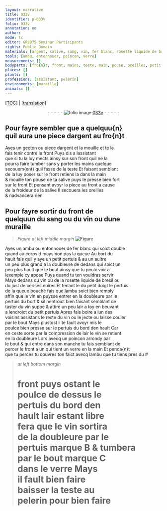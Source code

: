 ```yaml
---
layout: narrative
title: 033v
identifier: p-033v
folio: 033v
annotation: no
author:
mode: tc
editor: GR8975 Seminar Participants
rights: Public Domain
materials: [argent, salive, sang, vin, fer blanc, rosette liquide de bresil, just de cerises noires, air]
tools: [ambu, entonnouer, poincon, verre]
measurements: []
bodyparts: [fro{n}t, front, mains, teste, main, pouse, oreilles, petit doigt, poulce]
places: []
plants: []
professions: [assistant, pelerin]
environments: [muraille]
animals: []
---
```


<p><a href="{{ site.baseurl }}/diplomatic/" target="_blank">[TOC]</a> | <a href="{{ site.baseurl }}/texts/p-033v_tl/ target="_blank"">[translation]</a></p><div class="folio" align="center">- - - - - <a href="http://gallica.bnf.fr/ark:/12148/btv1b10500001g/f72.image" target="_blank"><img src="https://cu-mkp.github.io/2017-workshop-edition/assets/photo-icon.png" alt="folio image: " style="display:inline-block; margin-bottom:-3px;"/>033v</a> - - - - - </div>  
  

## Pour fayre sembler <span class="del">que</span> a quelquu{n}<br/> quil aura une piece d<span class="m">argent</span> au <span class="bp">fro{n}t</span>

 
Ayes un gecton ou piece d<span class="m">argent</span> et la mouille et te la<br/> fais tenir contre le <span class="bp">front</span> Puys dis a l<span class="pro">assistant</span><br/> que si tu la luy mects ainsy sur son <span class="bp">front</span> quil ne la<br/> pourra faire tumber sans y porter les <span class="bp">mains</span> quelque<br/> secouem{ent} quil fasse de la <span class="bp">teste</span> Et faisant semblant<br/> de la luy poser sur le <span class="bp">front</span> retiens la dans la <span class="bp">main</span><br/> & mouille ton <span class="bp">pouse</span> de ta <span class="m">salive</span> puys le presse bien fort<br/> sur le <span class="bp">front</span> Et pensant avoyr la piece au <span class="bp">front</span> a cause<br/> de la froideur de la <span class="m">salive</span> Il secouera les <span class="bp">oreilles</span><br/> & nadvancera rien
 
 
  

## Pour fayre sortir du <span class="bp">front</span> de<br/> quelquun du <span class="m">sang</span> ou du <span class="m">vin</span> ou dune<br/> <span class="env">muraille</span>

 
> *Figure*
> *at left middle margin*
> <a href="https://drive.google.com/open?id=0B9-oNrvWdlO5MXk2RzNQdF9aeDg" target="_blank"><img src="https://cu-mkp.github.io/GR8975-edition/assets/photo-icon.png" alt="Figure" style="display:inline-block; margin-bottom:-3px;"/></a>
 
Ayes un <span class="tl">ambu</span> ou <span class="tl">entonnouer</span> de <span class="m">fer blanc</span> qui soict double<br/> quand au corps <span class="del">d</span> mays non pas la queue Au bort du<br/> hault fais quil y aye un petit pertuis & <span class="del">au</span> un aultre<br/> un peu plus grand a la doubleure de dedans qui soict un<br/> peu plus hault que le bout ainsy que tu peulx voir a<br/> lexemple cy apose Puys quand tu ten vouldras servir<br/> Mays dedans du <span class="m">vin</span> ou de la <span class="m">rosette liquide de bresil</span> ou<br/> du <span class="m">just de cerises noires</span> Et tenant <span class="del">le</span> du <span class="bp">petit doigt</span> le pertuis<br/> de la queue bouché fais que lambu soict bien remply<br/> affin que le <span class="m">vin</span> <span class="del">en</span> puysse entrer en la doubleure par le<br/> pertuis du bort & sil nentroict bien faisant semblant de<br/> taster du <span class="m">vin</span> suppe & attire un peu l<span class="m">air</span> a toy en beuvant<br/> a lendroict du petit pertuis Apres fais boire a lun des<br/> voisins assistans le reste du <span class="m">vin</span> ou le jecte ou laisse couler<br/> par le bout Mays plustost il te fault avoyr mis le<br/> <span class="bp">poulce</span> bien presse sur le pertuis du bord den hault Car<br/> en ceste sorte par la compression de l<span class="m">air</span> le <span class="m">vin</span> se retient<br/> en la doubleure Lors avecq un <span class="tl">poincon</span> arrondy par<br/> le bout & qui entre dans son manche tu fais semblant de<br/> percer le <span class="bp">front</span> a un qui tient un <span class="tl">verre</span> en la <span class="bp">main</span> Et penda{n}t<br/> que tu perces tu couvres ton faict avecq l<span class="tl">ambu</span> que tu tiens pres du #
 
> *at left bottom margin*
> 
> 
>   # <span class="bp">front</span> puys ostant le<br/> <span class="bp">poulce</span> de dessus le<br/> pertuis du bord den<br/> hault l<span class="m">air</span> estant libre<br/> fera que le <span class="m">vin</span> sortira<br/> de la doubleure par le<br/> pertuis marque B & tumbera<br/> par le bout marque C<br/> dans le <span class="tl">verre</span> Mays<br/> il fault bien faire<br/> baisser la <span class="bp">teste</span> au<br/> <span class="pro">pelerin</span> pour bien faire
 
